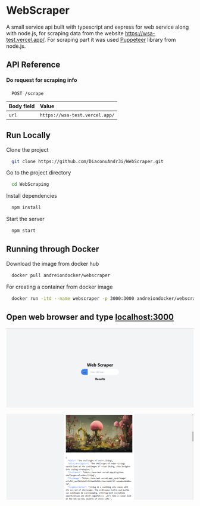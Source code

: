 # WebScraper

A small service api built with typescript and express for web service along with node.js, for scraping data from the website https://wsa-test.vercel.app/. For scraping part it was used [Puppeteer](https://pptr.dev/) library from node.js.

## API Reference

#### Do request for scraping info

```http
  POST /scrape
```

| Body field | Value                          |
| :--------- | :----------------------------- |
| `url`      | `https://wsa-test.vercel.app/` |

## Run Locally

Clone the project

```bash
  git clone https://github.com/DiaconuAndr3i/WebScraper.git
```

Go to the project directory

```bash
  cd WebScraping
```

Install dependencies

```bash
  npm install
```

Start the server

```bash
  npm start
```

## Running through Docker

Download the image from docker hub

```bash
  docker pull andreiondocker/webscraper
```

For creating a container from docker image

```bash
  docker run -itd --name webscraper -p 3000:3000 andreiondocker/webscraper
```

## Open web browser and type [localhost:3000](http://localhost:3000)

![img1](https://raw.githubusercontent.com/DiaconuAndr3i/WebScraper/main/images/img1.png)

![img2](https://raw.githubusercontent.com/DiaconuAndr3i/WebScraper/main/images/img2.png)
